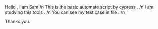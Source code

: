 Hello , I am Sam /n
This is the basic automate script by cypress . /n
I am studying this tools . /n
You can see my test case in file  .  /n

Thanks you.
